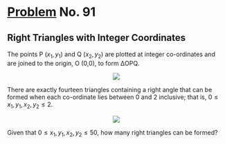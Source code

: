 # [Problem](https://projecteuler.net/problem=91) No. 91

## Right Triangles with Integer Coordinates

The points P $(x_1, y_1)$ and Q $(x_2, y_2)$ are plotted at integer co-ordinates and are joined to the origin, O (0,0), to form ΔOPQ.

<!-- <img style="background: white;" src="https://render.githubusercontent.com/render/math?math=(x_1%2C%20y_1)%0D"> -->

<!-- <img style="background: white;" src="https://render.githubusercontent.com/render/math?math=(x_2%2C%20y_2)%0D"> -->

<div align="center">
    <img style="background-color:#FFF;" src="https://user-images.githubusercontent.com/73425927/162186330-af74f86b-722e-40cb-aeb8-caaa4071ec02.png">
</div>

There are exactly fourteen triangles containing a right angle that can be formed when each co-ordinate lies between 0 and 2 inclusive; that is, $0 \leq x_1, y_1, x_2, y_2 \leq 2$.

<!-- <img style="background: white;" src="https://render.githubusercontent.com/render/math?math=0%20%5Cleq%20x_1%2C%20y_1%2C%20x_2%2C%20y_2%20%5Cleq%202%0D"> -->

<div align="center">
    <img src="https://user-images.githubusercontent.com/73425927/162186686-14876a9e-833d-4f01-9904-e86d4b8c793e.png">
</div>

Given that $0 \leq x_1, y_1, x_2, y_2 \leq 50$, how many right triangles can be formed?

<!-- <img style="background: white;" src="https://render.githubusercontent.com/render/math?math=0%20%5Cleq%20x_1%2C%20y_1%2C%20x_2%2C%20y_2%20%5Cleq%2050%0D"> -->

